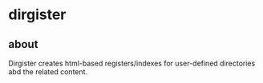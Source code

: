 # dirgister
## about
Dirgister creates html-based registers/indexes for user-defined directories abd the related content.
